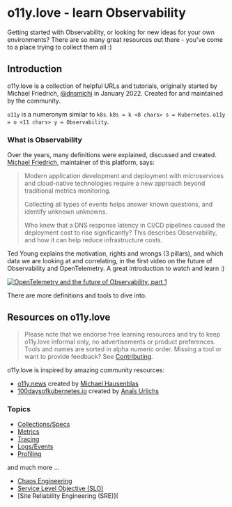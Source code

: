 # o11y.love - learn Observability

Getting started with Observability, or looking for new ideas for your own environments? There are so many great resources out there - you've come to a place trying to collect them all :)

## Introduction

o11y.love is a collection of helpful URLs and tutorials, originally started by Michael Friedrich, [@dnsmichi](https://twitter.com/dnsmichi) in January 2022. Created for and maintained by the community. 

`o11y` is a numeronym similar to `k8s`. `k8s = k <8 chars> s = Kubernetes`. `o11y = o <11 chars> y = Observability`.

### What is Observability

Over the years, many definitions were explained, discussed and created. [Michael Friedrich](https://dnsmichi.at/about/), maintainer of this platform, says:

> Modern application development and deployment with microservices and cloud-native technologies require a new approach beyond traditional metrics monitoring. 
>
> Collecting all types of events helps answer known questions, and identify unknown unknowns. 
>
> Who knew that a DNS response latency in CI/CD pipelines caused the deployment cost to rise significantly? This describes Observability, and how it can help reduce infrastructure costs.


Ted Young explains the motivation, rights and wrongs (3 pillars), and which data we are looking at and correlating, in the first video on the future of Observability and OpenTelemetry. A great introduction to watch and learn :)

[![OpenTelemetry and the future of Observability, part 1](https://img.youtube.com/vi/pLPMAAOSxSE/0.jpg)](https://youtu.be/pLPMAAOSxSE)

There are more definitions and tools to dive into.

## Resources on o11y.love 

> Please note that we endorse free learning resources and try to keep o11y.love informal only, no advertisements or product preferences. Tools and names are sorted in alpha numeric order. Missing a tool or want to provide feedback? See [Contributing](contributing.md). 

o11y.love is inspired by amazing community resources:

- [o11y.news](https://o11y.news) created by [Michael Hausenblas](https://twitter.com/mhausenblas) 
- [100daysofkubernetes.io](https://100daysofkubernetes.io) created by [Anaïs Urlichs](https://twitter.com/urlichsanais)

### Topics

- [Collections/Specs](topics/collections-specs.md)
- [Metrics](topics/metrics.md)
- [Tracing](topics/tracing.md)
- [Logs/Events](topics/logs-events.md)
- [Profiling](topics/profiling.md)

and much more ...

- [Chaos Engineering](topics/chaos-engineering.md)
- [Service Level Objective (SLO)](topics/slo.md)
- [Site Reliability Engineering (SRE)](